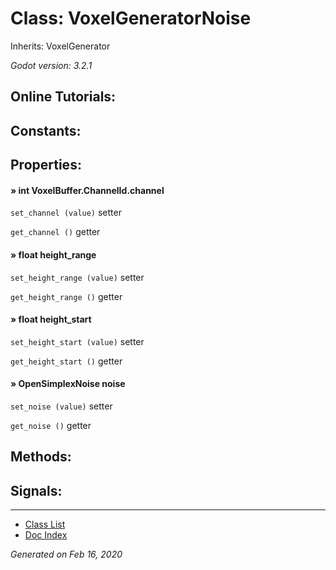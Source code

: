 # Class: VoxelGeneratorNoise

Inherits: VoxelGenerator

_Godot version: 3.2.1_


## Online Tutorials: 



## Constants:


## Properties:

#### » int VoxelBuffer.ChannelId.channel

`set_channel (value)` setter

`get_channel ()` getter


#### » float height_range

`set_height_range (value)` setter

`get_height_range ()` getter


#### » float height_start

`set_height_start (value)` setter

`get_height_start ()` getter


#### » OpenSimplexNoise noise

`set_noise (value)` setter

`get_noise ()` getter



## Methods:


## Signals:


---
* [Class List](Class_List.md)
* [Doc Index](../01_get-started.md)

_Generated on Feb 16, 2020_

